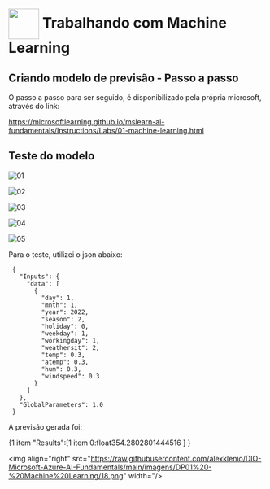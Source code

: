 <h1>
    <a href="https://www.dio.me/">
     <img align="center" width="60px" src="https://hermes.dio.me/lab_projects/badges/87d332d0-5198-4a2f-b159-38c8c2976954.png"></a>
    <span> Trabalhando com Machine Learning</span>
</h1>

## Criando modelo de previsão - Passo a passo

O passo a passo para ser seguido, é disponibilizado pela própria microsoft, através do link:

https://microsoftlearning.github.io/mslearn-ai-fundamentals/Instructions/Labs/01-machine-learning.html

## Teste do modelo

![01](https://github.com/LuizVila/Bootcamp-AI-900/assets/50930798/31777a36-d724-40fa-b763-6bd34a219e48)

![02](https://github.com/LuizVila/Bootcamp-AI-900/assets/50930798/4d221620-6de0-497f-8e99-3a0f071661ab)

![03](https://github.com/LuizVila/Bootcamp-AI-900/assets/50930798/25503e93-6a6a-49f6-a20f-c571e31dd39a)

![04](https://github.com/LuizVila/Bootcamp-AI-900/assets/50930798/e82969a1-c4b9-4a0d-b207-72cf7cfa869c)

![05](https://github.com/LuizVila/Bootcamp-AI-900/assets/50930798/89696d57-4bdb-4a39-96c1-29472b2d7b20)


Para o teste, utilizei o json abaixo:

``` JASON
 {
   "Inputs": { 
     "data": [
       {
         "day": 1,
         "mnth": 1,   
         "year": 2022,
         "season": 2,
         "holiday": 0,
         "weekday": 1,
         "workingday": 1,
         "weathersit": 2, 
         "temp": 0.3, 
         "atemp": 0.3,
         "hum": 0.3,
         "windspeed": 0.3 
       }
     ]    
   },   
   "GlobalParameters": 1.0
 }
```

A previsão gerada foi:

{1 item
"Results":[1 item
0:float354.2802801444516
]
}

<img align="right" src="https://raw.githubusercontent.com/alexklenio/DIO-Microsoft-Azure-AI-Fundamentals/main/imagens/DP01%20-%20Machine%20Learning/18.png" width="/> 
